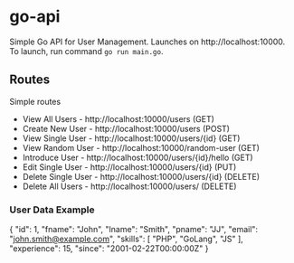 # go-api
Simple Go API for User Management. Launches on http://localhost:10000. To launch, run command `go run main.go`.
## Routes
Simple routes
- View All Users - http://localhost:10000/users (GET)
- Create New User - http://localhost:10000/users (POST)
- View Single User - http://localhost:10000/users/{id} (GET)
- View Random User - http://localhost:10000/random-user (GET)
- Introduce User - http://localhost:10000/users/{id}/hello (GET)
- Edit Single User - http://localhost:10000/users/{id} (PUT)
- Delete Single User - http://localhost:10000/users/{id} (DELETE)
- Delete All Users - http://localhost:10000/users/ (DELETE)

### User Data Example
{
    "id": 1,
    "fname": "John",
    "lname": "Smith",
    "pname": "JJ",
    "email": "john.smith@example.com",
    "skills": [
        "PHP",
        "GoLang",
        "JS"
    ],
    "experience": 15,
    "since": "2001-02-22T00:00:00Z"
}